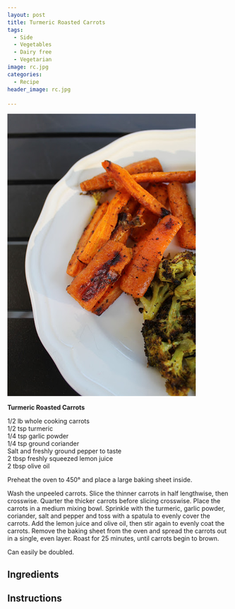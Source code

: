 ```yaml
---
layout: post
title: Turmeric Roasted Carrots
tags:
  - Side
  - Vegetables
  - Dairy free
  - Vegetarian
image: rc.jpg
categories:
  - Recipe
header_image: rc.jpg

---
```


![Image of Turmeric Roasted Carrots.](/upload/rc.jpg)

**Turmeric Roasted Carrots**  
  
1/2 lb whole cooking carrots  
1/2 tsp turmeric  
1/4 tsp garlic powder  
1/4 tsp ground coriander  
Salt and freshly ground pepper to taste  
2 tbsp freshly squeezed lemon juice  
2 tbsp olive oil  
  
Preheat the oven to 450° and place a large baking sheet inside.  
  
Wash the unpeeled carrots. Slice the thinner carrots in half lengthwise, then crosswise. Quarter the thicker carrots before slicing crosswise. Place the carrots in a medium mixing bowl. Sprinkle with the turmeric, garlic powder, coriander, salt and pepper and toss with a spatula to evenly cover the carrots. Add the lemon juice and olive oil, then stir again to evenly coat the carrots. Remove the baking sheet from the oven and spread the carrots out in a single, even layer. Roast for 25 minutes, until carrots begin to brown.  
  
Can easily be doubled.

## Ingredients



## Instructions







